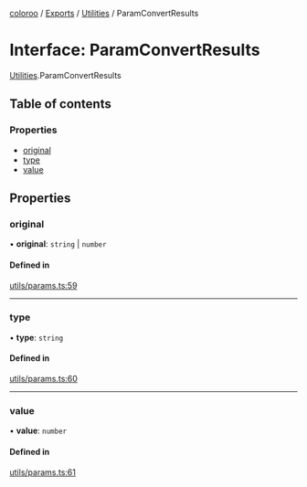 [coloroo](../README.md) / [Exports](../modules.md) / [Utilities](../modules/Utilities.md) / ParamConvertResults

# Interface: ParamConvertResults

[Utilities](../modules/Utilities.md).ParamConvertResults

## Table of contents

### Properties

- [original](Utilities.ParamConvertResults.md#original)
- [type](Utilities.ParamConvertResults.md#type)
- [value](Utilities.ParamConvertResults.md#value)

## Properties

### original

• **original**: `string` \| `number`

#### Defined in

[utils/params.ts:59](https://github.com/chris-pikul/coloroo/blob/14d633e/src/utils/params.ts#L59)

___

### type

• **type**: `string`

#### Defined in

[utils/params.ts:60](https://github.com/chris-pikul/coloroo/blob/14d633e/src/utils/params.ts#L60)

___

### value

• **value**: `number`

#### Defined in

[utils/params.ts:61](https://github.com/chris-pikul/coloroo/blob/14d633e/src/utils/params.ts#L61)
